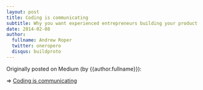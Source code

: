 ```yaml
---
layout: post
title: Coding is communicating
subtitle: Why you want experienced entrepreneurs building your product
date: 2014-02-08
author:
  fullname: Andrew Roper
  twitter: oneropero
  disqus: buildproto
---
```


Originally posted on Medium (by {{author.fullname}}):

=> [Coding is communicating](https://medium.com/@oneropero/coding-is-communicating-e3137bdba9b0#.hg5qiy3iw)

